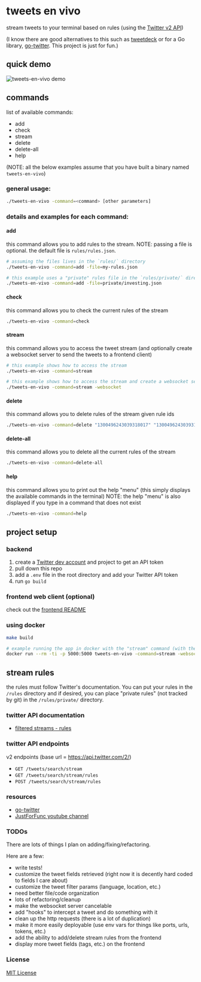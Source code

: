 # tweets en vivo

stream tweets to your terminal based on rules (using the [Twitter v2 API](https://developer.twitter.com/en/docs/twitter-api/early-access))

(I know there are good alternatives to this such as [tweetdeck]([https://tweetdeck.twitter.com/]) or for a 
Go library, [go-twitter](https://github.com/dghubble/go-twitter/). This project is just for fun.)


## quick demo
![tweets-en-vivo demo](docs/demo.gif)


## commands
list of available commands:
- add
- check
- stream
- delete <list of rule ids>
- delete-all
- help

(NOTE: all the below examples assume that you have built a binary named `tweets-en-vivo`)

### general usage:
```bash
./tweets-en-vivo -command=<command> [other parameters]
```

### details and examples for each command:

#### add
this command allows you to add rules to the stream.  NOTE: passing a file is optional. the default file is `rules/rules.json`.
```bash
# assuming the files lives in the `rules/` directory
./tweets-en-vivo -command=add -file=my-rules.json
```

```bash
# this example uses a "private" rules file in the `rules/private/` directory
./tweets-en-vivo -command=add -file=private/investing.json
```

#### check
this command allows you to check the current rules of the stream
```bash
./tweets-en-vivo -command=check
```

#### stream
this command allows you to access the tweet stream
(and optionally create a websocket server to send the tweets to a frontend client)
```bash
# this example shows how to access the stream
./tweets-en-vivo -command=stream
```

```bash
# this example shows how to access the stream and create a websocket server  
./tweets-en-vivo -command=stream -websocket
```

#### delete
this command allows you to delete rules of the stream given rule ids
```bash
./tweets-en-vivo -command=delete "1300496243039318017" "13004962430393180234"
```

#### delete-all
this command allows you to delete all the current rules of the stream
```bash
./tweets-en-vivo -command=delete-all
```

#### help
this command allows you to print out the help "menu" (this simply displays the available commands in the terminal)
NOTE: the help "menu" is also displayed if you type in a command that does not exist
```bash
./tweets-en-vivo -command=help
```

## project setup
### backend
1. create a [Twitter dev account](https://developer.twitter.com/en/apply-for-access) and project to get an API token 
2. pull down this repo
3. add a `.env` file in the root directory and add your Twitter API token
4. run `go build`

### frontend web client (optional)
check out the [frontend README](./frontend/README.md)


### using docker
```bash
make build
```

```bash
# example running the app in docker with the "stream" command (with the websocket set up on port 5000)
docker run --rm -ti -p 5000:5000 tweets-en-vivo -command=stream -websocket
```


## stream rules
the rules must follow Twitter's documentation. You can put your rules in the `/rules` directory and if desired,
you can place "private rules" (not tracked by git) in the `/rules/private/` directory.


### twitter API documentation
- [filtered streams - rules](https://developer.twitter.com/en/docs/twitter-api/tweets/filtered-stream/integrate/build-a-rule)


### twitter API endpoints
v2 endpoints (base url = https://api.twitter.com/2/)
- `GET /tweets/search/stream`
- `GET /tweets/search/stream/rules`
- `POST /tweets/search/stream/rules`


### resources
- [go-twitter](https://github.com/dghubble/go-twitter)
- [JustForFunc youtube channel](https://www.youtube.com/c/JustForFunc/videos)

### TODOs
There are lots of things I plan on adding/fixing/refactoring.

Here are a few:
- write tests!
- customize the tweet fields retrieved (right now it is decently hard coded to fields I care about)
- customize the tweet filter params (language, location, etc.)
- need better file/code organization
- lots of refactoring/cleanup
- make the websocket server cancelable
- add "hooks" to intercept a tweet and do something with it
- clean up the http requests (there is a lot of duplication)
- make it more easily deployable (use env vars for things like ports, urls, tokens, etc.)
- add the ability to add/delete stream rules from the frontend
- display more tweet fields (tags, etc.) on the frontend

### License

[MIT License](LICENSE)
